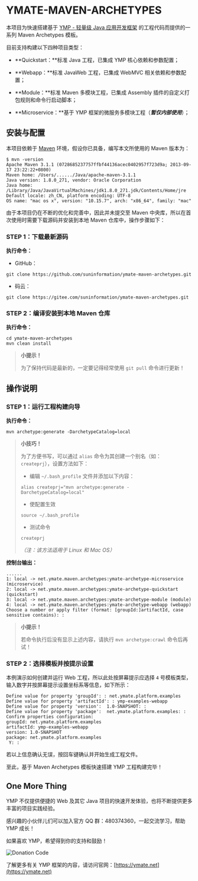 # YMATE-MAVEN-ARCHETYPES

本项目为快速搭建基于 [YMP - 轻量级 Java 应用开发框架](https://ymate.net/) 的工程代码而提供的一系列 Maven Archetypes 模板。



目前支持构建以下四种项目类型：

- **Quickstart：**标准 Java 工程，已集成 YMP 核心依赖和参数配置；

- **Webapp：**标准 JavaWeb 工程，已集成 WebMVC 相关依赖和参数配置；

- **Module：**标准 Maven 多模块工程，已集成 Assembly 插件的自定义打包规则和命令行启动脚本；

- **Microservice：**基于 YMP 框架的微服务多模块工程（***暂仅内部使用***）；



## 安装与配置

本项目依赖于 [Maven](http://maven.apache.org/) 环境，假设你已具备，编写本文所使用的 Maven 版本为：

```shell
$ mvn -version
Apache Maven 3.1.1 (0728685237757ffbf44136acec0402957f723d9a; 2013-09-17 23:22:22+0800)
Maven home: /Users/....../Java/apache-maven-3.1.1
Java version: 1.8.0_271, vendor: Oracle Corporation
Java home: /Library/Java/JavaVirtualMachines/jdk1.8.0_271.jdk/Contents/Home/jre
Default locale: zh_CN, platform encoding: UTF-8
OS name: "mac os x", version: "10.15.7", arch: "x86_64", family: "mac"
```

由于本项目仍在不断的优化和完善中，因此并未提交至 Maven 中央库，所以在首次使用时需要下载源码并安装到本地 Maven 仓库中，操作步骤如下：



### STEP 1：下载最新源码



**执行命令：**

- GitHub：

```shell
git clone https://github.com/suninformation/ymate-maven-archetypes.git
```

- 码云：

```shell
git clone https://gitee.com/suninformation/ymate-maven-archetypes.git
```



### STEP 2：编译安装到本地 Maven 仓库



**执行命令：**

```shell
cd ymate-maven-archetypes
mvn clean install
```



> **小提示！**
>
> 为了保持代码是最新的，一定要记得经常使用 `git pull` 命令进行更新！



## 操作说明



### STEP 1：运行工程构建向导

**执行命令：**

```shell
mvn archetype:generate -DarchetypeCatalog=local
```



> **小技巧！**
>
> 为了方便书写，可以通过 `alias` 命令为其创建一个别名（如：`createprj`），设置方法如下：
>
> - 编辑 `~/.bash_profile` 文件并添加以下内容：
>
> ```shell
> alias createprj="mvn archetype:generate -DarchetypeCatalog=local"
> ```
>
> - 使配置生效
>
> ```shell
> source ~/.bash_profile
> ```
>
> - 测试命令
>
> ```shell
> createprj
> ```
>
> *（注：该方法适用于 Linux 和 Mac OS）*



**控制台输出：**

```shell
......
1: local -> net.ymate.maven.archetypes:ymate-archetype-microservice (microservice)
2: local -> net.ymate.maven.archetypes:ymate-archetype-quickstart (quickstart)
3: local -> net.ymate.maven.archetypes:ymate-archetype-module (module)
4: local -> net.ymate.maven.archetypes:ymate-archetype-webapp (webapp)
Choose a number or apply filter (format: [groupId:]artifactId, case sensitive contains): :
```

> **小提示！**
>
> 若命令执行后没有显示上述内容，请执行 `mvn archetype:crawl` 命令后再试！



### STEP 2：选择模板并按提示设置

本例演示如何创建并运行 Web 工程，所以此处按屏幕提示应选择 `4` 号模板类型，输入数字并按屏幕提示设置坐标系等信息，如下所示：

```shell
Define value for property 'groupId': : net.ymate.platform.examples
Define value for property 'artifactId': : ymp-examples-webapp
Define value for property 'version':  1.0-SNAPSHOT: :
Define value for property 'package':  net.ymate.platform.examples: :
Confirm properties configuration:
groupId: net.ymate.platform.examples
artifactId: ymp-examples-webapp
version: 1.0-SNAPSHOT
package: net.ymate.platform.examples
 Y: :
```

若以上信息确认无误，按回车键确认并开始生成工程文件。



 至此，基于 Maven Archetypes 模板快速搭建 YMP 工程构建完毕！



## One More Thing

YMP 不仅提供便捷的 Web 及其它 Java 项目的快速开发体验，也将不断提供更多丰富的项目实践经验。

感兴趣的小伙伴儿们可以加入官方 QQ 群：480374360，一起交流学习，帮助 YMP 成长！

如果喜欢 YMP，希望得到你的支持和鼓励！

![Donation Code](https://ymate.net/img/donation_code.png)

了解更多有关 YMP 框架的内容，请访问官网：[https://ymate.net](https://ymate.net)
